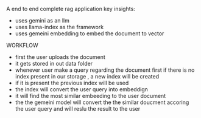  A end to end complete rag application 
 key insights:
  - uses gemini as an llm
  - uses llama-index as the framework
  - uses gemeini embedding to embed the document to vector

WORKFLOW

 - first the user uploads the document
 - it gets stored in out data folder 
 - whenever user make a query regarding the document first if there is no index present in our storage , a new index will be created
 - if it is present the previous index will be used
 - the index will convert the user query into embeddign
 - it will find the most similar embeeding to the user document
 - the the gemeini model will convert the the similar doucment accoring the user query and will reslu the result to the user
